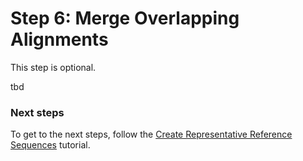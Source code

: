 # Step 6: Merge Overlapping Alignments

This step is optional.

tbd

### Next steps
To get to the next steps, follow the [Create Representative Reference Sequences](https://github.com/scrameri/CaptureAl/blob/master/tutorial/bsub/Step7_Create_Representative_Reference_Sequences.md) tutorial.
